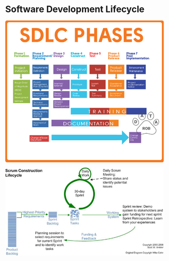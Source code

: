 # Software Development Lifecycle


![](../_images/SDLC-methodology.png)

![](../_images/agileLifecycleScrum.jpeg)
